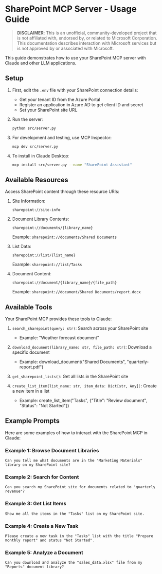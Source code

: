 # SharePoint MCP Server - Usage Guide

> **DISCLAIMER**: This is an unofficial, community-developed project that is not affiliated with, endorsed by, or related to Microsoft Corporation. This documentation describes interaction with Microsoft services but is not approved by or associated with Microsoft.

This guide demonstrates how to use your SharePoint MCP server with Claude and other LLM applications.

## Setup

1. First, edit the `.env` file with your SharePoint connection details:
   - Get your tenant ID from the Azure Portal
   - Register an application in Azure AD to get client ID and secret
   - Set your SharePoint site URL 

2. Run the server:
   ```bash
   python src/server.py
   ```

3. For development and testing, use MCP Inspector:
   ```bash
   mcp dev src/server.py
   ```

4. To install in Claude Desktop:
   ```bash
   mcp install src/server.py --name "SharePoint Assistant"
   ```

## Available Resources

Access SharePoint content through these resource URIs:

1. Site Information:
   ```
   sharepoint://site-info
   ```

2. Document Library Contents:
   ```
   sharepoint://documents/{library_name}
   ```
   Example: `sharepoint://documents/Shared Documents`

3. List Data:
   ```
   sharepoint://list/{list_name}
   ```
   Example: `sharepoint://list/Tasks`

4. Document Content:
   ```
   sharepoint://document/{library_name}/{file_path}
   ```
   Example: `sharepoint://document/Shared Documents/report.docx`

## Available Tools

Your SharePoint MCP provides these tools to Claude:

1. `search_sharepoint(query: str)`: Search across your SharePoint site
   - Example: "Weather forecast document"

2. `download_document(library_name: str, file_path: str)`: Download a specific document
   - Example: download_document("Shared Documents", "quarterly-report.pdf")

3. `get_sharepoint_lists()`: Get all lists in the SharePoint site

4. `create_list_item(list_name: str, item_data: Dict[str, Any])`: Create a new item in a list
   - Example: create_list_item("Tasks", {"Title": "Review document", "Status": "Not Started"})

## Example Prompts

Here are some examples of how to interact with the SharePoint MCP in Claude:

### Example 1: Browse Document Libraries
```
Can you tell me what documents are in the "Marketing Materials" library on my SharePoint site?
```

### Example 2: Search for Content
```
Can you search my SharePoint site for documents related to "quarterly revenue"?
```

### Example 3: Get List Items
```
Show me all the items in the "Tasks" list on my SharePoint site.
```

### Example 4: Create a New Task
```
Please create a new task in the "Tasks" list with the title "Prepare monthly report" and status "Not Started".
```

### Example 5: Analyze a Document
```
Can you download and analyze the "sales_data.xlsx" file from my "Reports" document library?
```